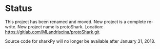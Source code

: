 # Status
This project has been renamed and moved. New project is a complete re-write. New project name is protoShark. Location: https://gitlab.com/MLandriscina/protoShark.git

Source code for sharkPy will no longer be available after January 31, 2018.

